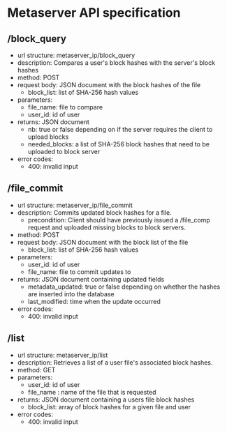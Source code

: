 # Metaserver API specification

## /block_query
* url structure: metaserver_ip/block_query
* description: Compares a user's block hashes with the server's block hashes 
* method: POST
* request body: JSON document with the block hashes of the file
  * block_list: list of SHA-256 hash values
* parameters: 
  * file_name: file to compare
  * user_id: id of user 
* returns: JSON document 
  * nb: true or false depending on if the server requires the client to upload blocks
  * needed_blocks: a list of SHA-256 block hashes that need to be uploaded to block server  
* error codes:
  * 400: invalid input
  
## /file_commit
* url structure: metaserver_ip/file_commit
* description: Commits updated block hashes for a file.  
  * precondition: Client should have previously issued a /file_comp request and uploaded missing blocks to block servers. 
* method: POST
* request body: JSON document with the block list of the file
  * block_list: list of SHA-256 hash values
* parameters: 
  * user_id: id of user
  * file_name: file to commit updates to 
* returns: JSON document containing updated fields
  * metadata_updated: true or false depending on whether the hashes are inserted into the database
  * last_modified: time when the update occurred  
* error codes:
  * 400: invalid input
  
## /list
* url structure: metaserver_ip/list
* description: Retrieves a list of a user file's associated block hashes.   
* method: GET
* parameters: 
  * user_id: id of user
  * file_name : name of the file that is requested
* returns: JSON document containing a users file block hashes 
  * block_list: array of block hashes for a given file and user
* error codes:
  * 400: invalid input
 
